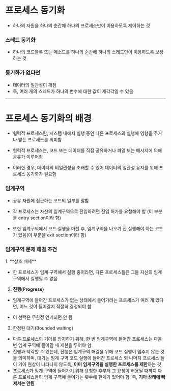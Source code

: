 <h1> 프로세스 동기화 </h1>

+ 하나의 자원을 하나의 순간에 하나의 프로세스만이 이용하도록 제어하는 것

<h3> 스레드 동기화 </h3>

+ 하나의 코드블록 또는 메소드를 하나의 순간에 하나의 스레드만이 이용하도록 보장하는 것

<h3> 동기화가 없다면 </h3>

+ 데이터의 일관성이 깨짐
+ 즉, 여러 개의 스레드가 하나의 변수에 대한 값이 제각각일 수 있음


* * * 


<h1> 프로세스 동기화의 배경 </h1>

+ 협력적 프로세스란, 시스템 내에서 실행 중인 다른 프로세스의 실행에 영향을 주거나 받는 프로세스를 의미함

+ 협력적 프로세스는, 코드 또는 데이터를 직접 공유하거나 파일 또는 메시지에 의해 공유가 이루어짐

+ 이러한 경우, 데이터의 비일관성을 초래할 수 있어 데이터의 일관성 유지를 위해 프로세스 동기화가 필요함


<h3> 임계구역 </h3>

+ 공유 자원에 접근하는 코드의 일부를 말함

+ 각 프로세스는 자신의 임계구역으로 진입하려면 진입 허가를 요청해야 함 (이 부분을 entry section이라 함)

+ 또한 임계구역에서 코드 실행을 마친 후, 임계구역을 나오기 전 실행해야 하는 코드가 있음(이 부분을 exit section이라 함)


<h3> 임계구역 문제 해결 조건</h3>
1. **상호 배제**

+ 한 프로세스가 임계 구역에서 실행 중이라면, 다른 프로세스들은 그들 자신의 임계 구역에서 실행될 수 없음

2. **진행(Progress)**

+ 임계구역에 들어간 프로세스가 없는 상태에서 들어가려는 프로세스가 여러 개 있다면, 어느 것이 들어갈지 적절히 결정되야 함

+ 이 선택은 무한정 연기되면 안 됨

3. 한정된 대기(Bounded waiting)
- 다른 프로세스의 기아를 방지하기 위해, 한 번 임계구역에 들어간 프로세스는 다음 번 임계 구역에 들어갈 때 제한을 두어야 함
- 진행과 착각할 수 있는데, 진행은 임계구역 해결을 위해 코드 실행이 멈추지 않는 것을 의미하며, 대기는 임계 구역 코드 실행에 들어간
  프로세스 외 나머지 프로세스 들이 기아 현상이 나타나지 않도록, **이미 임계구역을 실행한 프로세스를 제한**하는 것
- 프로세스가 임계 구역에 들어가기 위해 요청한 후부터 그 요청이 허용될 때까지 다른 프로세스들이 임계 구역에 들어가는 횟수에
  한계가 있어야 함. 즉, **기아 상태에 빠져서는 안됨**
